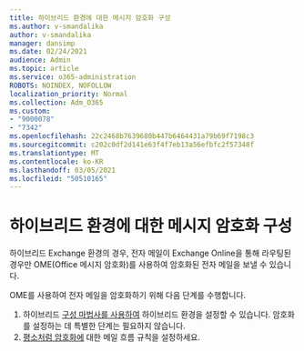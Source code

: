 ```yaml
---
title: 하이브리드 환경에 대한 메시지 암호화 구성
ms.author: v-smandalika
author: v-smandalika
manager: dansimp
ms.date: 02/24/2021
audience: Admin
ms.topic: article
ms.service: o365-administration
ROBOTS: NOINDEX, NOFOLLOW
localization_priority: Normal
ms.collection: Adm_O365
ms.custom:
- "9000078"
- "7342"
ms.openlocfilehash: 22c2468b7639680b447b6464431a79b69f7198c3
ms.sourcegitcommit: c202c0df2d141e63f4f7eb13a56efbfc2f57348f
ms.translationtype: MT
ms.contentlocale: ko-KR
ms.lasthandoff: 03/05/2021
ms.locfileid: "50510165"
---
```

# <a name="configure-message-encryption-for-a-hybrid-environment"></a>하이브리드 환경에 대한 메시지 암호화 구성

하이브리드 Exchange 환경의 경우, 전자 메일이 Exchange Online을 통해 라우팅된 경우만 OME(Office 메시지 암호화)를 사용하여 암호화된 전자 메일을 보낼 수 있습니다.

OME를 사용하여 전자 메일을 암호화하기 위해 다음 단계를 수행합니다.

1. 하이브리드 [구성 마법사를 사용하여](https://docs.microsoft.com/Exchange/hybrid-configuration-wizard) 하이브리드 환경을 설정할 수 있습니다. 암호화를 설정하는 데 특별한 단계는 필요하지 않습니다.
2. [평소처럼 암호화에](https://docs.microsoft.com/microsoft-365/compliance/define-mail-flow-rules-to-encrypt-email) 대한 메일 흐름 규칙을 설정하세요.


